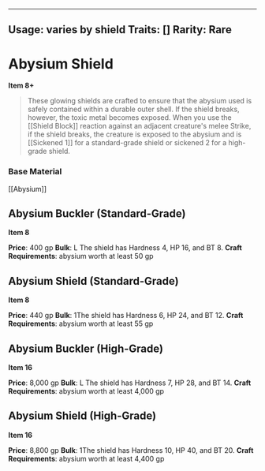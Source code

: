 
---
Usage: varies by shield
Traits: []
Rarity: Rare
---

# Abysium Shield

**Item 8+**

> These glowing shields are crafted to ensure that the abysium used is safely contained within a durable outer shell. If the shield breaks, however, the toxic metal becomes exposed. When you use the [[Shield Block]] reaction against an adjacent creature's melee Strike, if the shield breaks, the creature is exposed to the abysium and is [[Sickened 1]] for a standard-grade shield or sickened 2 for a high-grade shield.

### Base Material

[[Abysium]]

## Abysium Buckler (Standard-Grade)

**Item 8**

**Price**: 400 gp
**Bulk**: L
The shield has Hardness 4, HP 16, and BT 8.
**Craft Requirements**: abysium worth at least 50 gp

## Abysium Shield (Standard-Grade)

**Item 8**

**Price**: 440 gp
**Bulk**: 1The shield has Hardness 6, HP 24, and BT 12.
**Craft Requirements**: abysium worth at least 55 gp

## Abysium Buckler (High-Grade)

**Item 16**

**Price**: 8,000 gp
**Bulk**: L
The shield has Hardness 7, HP 28, and BT 14.
**Craft Requirements**: abysium worth at least 4,000 gp

## Abysium Shield (High-Grade)

**Item 16**

**Price**: 8,800 gp
**Bulk**: 1The shield has Hardness 10, HP 40, and BT 20.
**Craft Requirements**: abysium worth at least 4,400 gp
